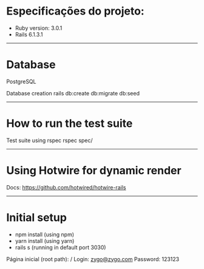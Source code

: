 # Especificações do projeto:

* Ruby version: 3.0.1
* Rails 6.1.3.1 

-----------------------------

# Database
PostgreSQL

Database creation
rails db:create db:migrate db:seed

-----------------------------

# How to run the test suite
Test suite using rspec
rspec spec/

-----------------------------

# Using Hotwire for dynamic render
Docs: https://github.com/hotwired/hotwire-rails

-----------------------------

# Initial setup
* npm install (using npm)
* yarn install (using yarn)
* rails s (running in default port 3030)

Página inicial (root path): /
Login: zygo@zygo.com
Password: 123123

